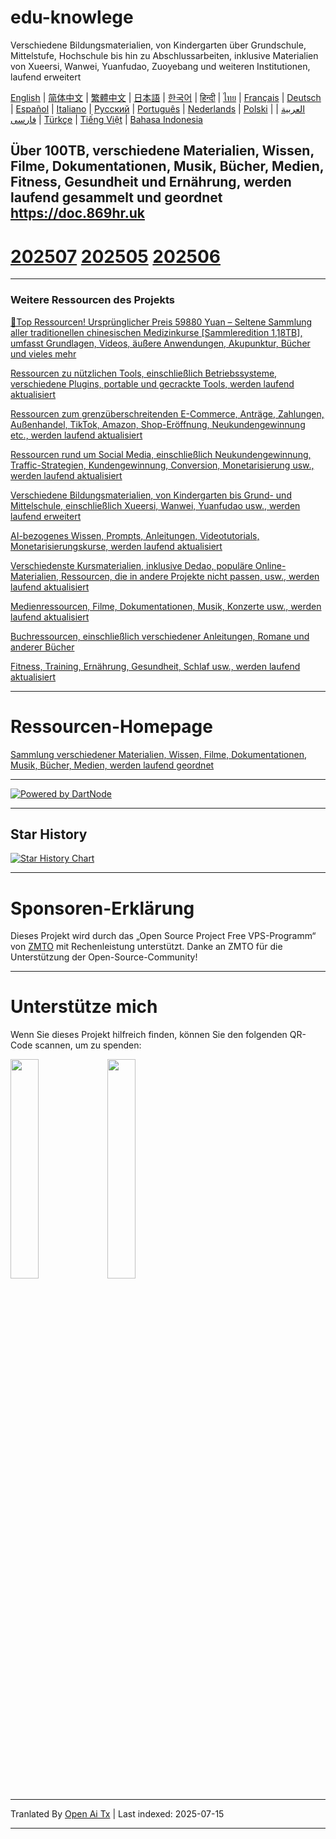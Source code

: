 # edu-knowlege
Verschiedene Bildungsmaterialien, von Kindergarten über Grundschule, Mittelstufe, Hochschule bis hin zu Abschlussarbeiten, inklusive Materialien von Xueersi, Wanwei, Yuanfudao, Zuoyebang und weiteren Institutionen, laufend erweitert

[English](https://openaitx.github.io/view.html?user=mswnlz&project=edu-knowlege&lang=en) | [简体中文](https://openaitx.github.io/view.html?user=mswnlz&project=edu-knowlege&lang=zh-CN) | [繁體中文](https://openaitx.github.io/view.html?user=mswnlz&project=edu-knowlege&lang=zh-TW) | [日本語](https://openaitx.github.io/view.html?user=mswnlz&project=edu-knowlege&lang=ja) | [한국어](https://openaitx.github.io/view.html?user=mswnlz&project=edu-knowlege&lang=ko) | [हिन्दी](https://openaitx.github.io/view.html?user=mswnlz&project=edu-knowlege&lang=hi) | [ไทย](https://openaitx.github.io/view.html?user=mswnlz&project=edu-knowlege&lang=th) | [Français](https://openaitx.github.io/view.html?user=mswnlz&project=edu-knowlege&lang=fr) | [Deutsch](https://openaitx.github.io/view.html?user=mswnlz&project=edu-knowlege&lang=de) | [Español](https://openaitx.github.io/view.html?user=mswnlz&project=edu-knowlege&lang=es) | [Italiano](https://openaitx.github.io/view.html?user=mswnlz&project=edu-knowlege&lang=it) | [Русский](https://openaitx.github.io/view.html?user=mswnlz&project=edu-knowlege&lang=ru) | [Português](https://openaitx.github.io/view.html?user=mswnlz&project=edu-knowlege&lang=pt) | [Nederlands](https://openaitx.github.io/view.html?user=mswnlz&project=edu-knowlege&lang=nl) | [Polski](https://openaitx.github.io/view.html?user=mswnlz&project=edu-knowlege&lang=pl) | [العربية](https://openaitx.github.io/view.html?user=mswnlz&project=edu-knowlege&lang=ar) | [فارسی](https://openaitx.github.io/view.html?user=mswnlz&project=edu-knowlege&lang=fa) | [Türkçe](https://openaitx.github.io/view.html?user=mswnlz&project=edu-knowlege&lang=tr) | [Tiếng Việt](https://openaitx.github.io/view.html?user=mswnlz&project=edu-knowlege&lang=vi) | [Bahasa Indonesia](https://openaitx.github.io/view.html?user=mswnlz&project=edu-knowlege&lang=id)

Über 100TB, verschiedene Materialien, Wissen, Filme, Dokumentationen, Musik, Bücher, Medien, Fitness, Gesundheit und Ernährung, werden laufend gesammelt und geordnet https://doc.869hr.uk
------------------

# [202507](https://raw.githubusercontent.com/mswnlz/edu-knowlege/main/202507.md) [202505](https://raw.githubusercontent.com/mswnlz/edu-knowlege/main/202505.md) [202506](https://raw.githubusercontent.com/mswnlz/edu-knowlege/main/202506.md)


---------------

### Weitere Ressourcen des Projekts

[🎁Top Ressourcen! Ursprünglicher Preis 59880 Yuan – Seltene Sammlung aller traditionellen chinesischen Medizinkurse [Sammleredition 1,18TB], umfasst Grundlagen, Videos, äußere Anwendungen, Akupunktur, Bücher und vieles mehr](https://github.com/mswnlz/chinese-traditional)

[Ressourcen zu nützlichen Tools, einschließlich Betriebssysteme, verschiedene Plugins, portable und gecrackte Tools, werden laufend aktualisiert](https://github.com/mswnlz/tools)


[Ressourcen zum grenzüberschreitenden E-Commerce, Anträge, Zahlungen, Außenhandel, TikTok, Amazon, Shop-Eröffnung, Neukundengewinnung etc., werden laufend aktualisiert](https://github.com/mswnlz/cross-border)

[Ressourcen rund um Social Media, einschließlich Neukundengewinnung, Traffic-Strategien, Kundengewinnung, Conversion, Monetarisierung usw., werden laufend aktualisiert](https://github.com/mswnlz/self-media)

[ Verschiedene Bildungsmaterialien, von Kindergarten bis Grund- und Mittelschule, einschließlich Xueersi, Wanwei, Yuanfudao usw., werden laufend erweitert](https://github.com/mswnlz/edu-knowlege)

[AI-bezogenes Wissen, Prompts, Anleitungen, Videotutorials, Monetarisierungskurse, werden laufend aktualisiert](https://github.com/mswnlz/AIknowledge)

[Verschiedenste Kursmaterialien, inklusive Dedao, populäre Online-Materialien, Ressourcen, die in andere Projekte nicht passen, usw., werden laufend aktualisiert](https://github.com/mswnlz/curriculum)

[Medienressourcen, Filme, Dokumentationen, Musik, Konzerte usw., werden laufend aktualisiert](https://github.com/mswnlz/movies)

[Buchressourcen, einschließlich verschiedener Anleitungen, Romane und anderer Bücher](https://github.com/mswnlz/book)

[Fitness, Training, Ernährung, Gesundheit, Schlaf usw., werden laufend aktualisiert](https://github.com/mswnlz/healthy)



---------------

# Ressourcen-Homepage
[Sammlung verschiedener Materialien, Wissen, Filme, Dokumentationen, Musik, Bücher, Medien, werden laufend geordnet](https://github.com/mswnlz)

---------------

[![Powered by DartNode](https://dartnode.com/branding/DN-Open-Source-sm.png)](https://dartnode.com "Powered by DartNode - Free VPS for Open Source")

---------------


## Star History
[![Star History Chart](https://api.star-history.com/svg?repos=mswnlz/edu-knowlege&type=Date)](https://www.star-history.com/#mswnlz/edu-knowlege&Date)

---------------



# Sponsoren-Erklärung
Dieses Projekt wird durch das „Open Source Project Free VPS-Programm“ von [ZMTO](https://console.vtexs.com/?affid=12967) mit Rechenleistung unterstützt.
Danke an ZMTO für die Unterstützung der Open-Source-Community!


---------------

# Unterstütze mich

Wenn Sie dieses Projekt hilfreich finden, können Sie den folgenden QR-Code scannen, um zu spenden:
<p align="left">
  <img src="https://raw.githubusercontent.com/mswnlz/edu-knowlege/main/support-alipay.png" width="30%">
  <img src="https://raw.githubusercontent.com/mswnlz/edu-knowlege/main/wechat-qrcode.jpg" width="30%">
</p>


---

Tranlated By [Open Ai Tx](https://github.com/OpenAiTx/OpenAiTx) | Last indexed: 2025-07-15

---